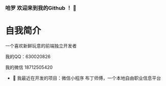 ### 哈罗 欢迎来到我的Github ！ 👋

# 自我简介 

一个喜欢新鲜玩意的前端独立开发者

我的QQ：630020826  

我的微信 18712505420



- 🌱  我最近在开发的项目：微信小程序 布丁师傅，一个本地自由职业信息平台

<!--
**iwh718/iwh718** is a ✨ _special_ ✨ repository because its `README.md` (this file) appears on your GitHub profile.

Here are some ideas to get you started:

- 🔭 I’m currently working on ...
- 🌱 I’m currently learning ...
- 👯 I’m looking to collaborate on ...
- 🤔 I’m looking for help with ...
- 💬 Ask me about ...
- 📫 How to reach me: ...
- 😄 Pronouns: ...
- ⚡ Fun fact: ...
-->
